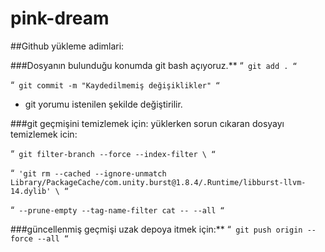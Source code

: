 # pink-dream

##Github yükleme adimlari: 

###Dosyanın bulunduğu konumda git bash açıyoruz.**
“`
git add .
“`

“`
git commit -m "Kaydedilmemiş değişiklikler"
“`

- git yorumu istenilen şekilde değiştirilir.

###git geçmişini temizlemek için: yüklerken sorun cıkaran dosyayı temizlemek icin:


“`
git filter-branch --force --index-filter \
“`

“`
'git rm --cached --ignore-unmatch Library/PackageCache/com.unity.burst@1.8.4/.Runtime/libburst-llvm-14.dylib' \
“`

“`
--prune-empty --tag-name-filter cat -- --all
“`

###güncellenmiş geçmişi uzak depoya itmek için:**
“`
git push origin --force --all
“`


